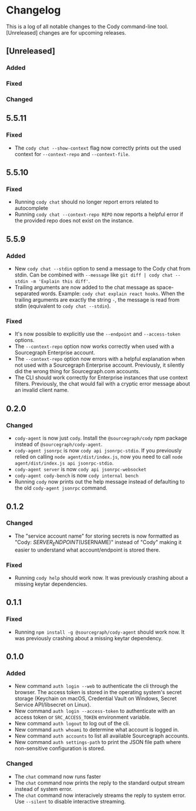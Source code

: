 # Changelog

This is a log of all notable changes to the Cody command-line tool. [Unreleased] changes are for upcoming releases.

## [Unreleased]

### Added

### Fixed

### Changed

## 5.5.11

### Fixed

- The `cody chat --show-context` flag now correctly prints out the used context for `--context-repo` and `--context-file`.

## 5.5.10

### Fixed

- Running `cody chat` should no longer report errors related to autocomplete
- Running `cody chat --context-repo REPO` now reports a helpful error if the provided repo does not exist on the instance.

## 5.5.9

### Added

- New `cody chat --stdin` option to send a message to the Cody chat from stdin. Can be combined with `--message` like `git diff | cody chat --stdin -m 'Explain this diff'`.
- Trailing arguments are now added to the chat message as space-separated words. Example: `cody chat explain react hooks`. When the trailing arguments are exactly the string `-`, the message is read from stdin (equivalent to `cody chat --stdin`).

### Fixed

- It's now possible to explicitly use the `--endpoint` and `--access-token` options.
- The `--context-repo` option now works correctly when used with a Sourcegraph Enterprise account.
- The `--context-repo` option now errors with a helpful explanation when not used with a Sourcegraph Enterprise account. Previously, it silently did the wrong thing for Sourcegraph.com accounts.
- The CLI should work correctly for Enterprise instances that use context filters. Previously, the chat would fail with a cryptic error message about an invalid client name.

## 0.2.0

### Changed

- `cody-agent` is now just `cody`. Install the `@sourcegraph/cody` npm package instead of `@sourcegraph/cody-agent`.
- `cody-agent jsonrpc` is now `cody api jsonrpc-stdio`. If you previously relied on calling `node agent/dist/index.js`, now you need to call `node agent/dist/index.js api jsonrpc-stdio`.
- `cody-agent server` is now `cody api jsonrpc-websocket`
- `cody-agent cody-bench` is now `cody internal bench`
- Running `cody` now prints out the help message instead of defaulting to the old `cody-agent jsonrpc` command.

## 0.1.2

### Changed

- The "service account name" for storing secrets is now formatted as "Cody:
  $SERVER_ENDPOINT ($USERNAME)" instead of "Cody" making it easier to
  understand what account/endpoint is stored there.

### Fixed

- Running `cody help` should work now. It was previously crashing about a missing keytar dependencies.

## 0.1.1
### Fixed

- Running `npm install -g @sourcegraph/cody-agent` should work now. It was previously crashing about a missing keytar dependency.

## 0.1.0

### Added

- New command `auth login --web` to authenticate the cli through the browser. The access token is stored in the operating system's secret storage (Keychain on macOS, Credential Vault on Windows, Secret Service API/libsecret on Linux).
- New command `auth login --access-token` to authenticate with an access token or `SRC_ACCESS_TOKEN` environment variable.
- New command `auth logout` to log out of the cli.
- New command `auth whoami` to determine what account is logged in.
- New command `auth accounts` to list all available Sourcegraph accounts.
- New command `auth settings-path` to print the JSON file path where non-sensitive configuration is stored.

### Changed

- The `chat` command now runs faster
- The `chat` command now prints the reply to the standard output stream instead of system error.
- The `chat` command now interacively streams the reply to system error. Use `--silent` to disable interactive streaming.

